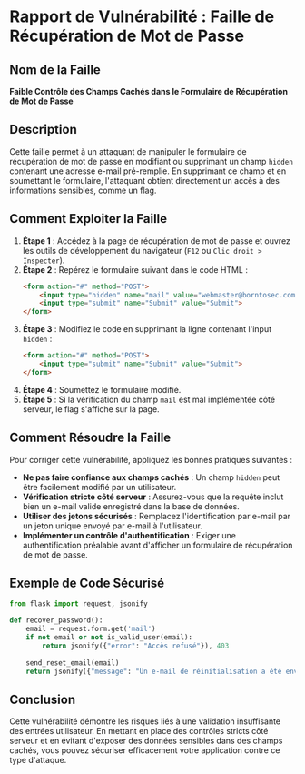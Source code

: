 # Rapport de Vulnérabilité : Faille de Récupération de Mot de Passe

## Nom de la Faille
**Faible Contrôle des Champs Cachés dans le Formulaire de Récupération de Mot de Passe**

## Description
Cette faille permet à un attaquant de manipuler le formulaire de récupération de mot de passe en modifiant ou supprimant un champ `hidden` contenant une adresse e-mail pré-remplie. En supprimant ce champ et en soumettant le formulaire, l'attaquant obtient directement un accès à des informations sensibles, comme un flag.

## Comment Exploiter la Faille
1. **Étape 1** : Accédez à la page de récupération de mot de passe et ouvrez les outils de développement du navigateur (`F12` ou `Clic droit > Inspecter`).
2. **Étape 2** : Repérez le formulaire suivant dans le code HTML :
   ```html
   <form action="#" method="POST">
       <input type="hidden" name="mail" value="webmaster@borntosec.com" maxlength="15">
       <input type="submit" name="Submit" value="Submit">
   </form>
   ```
3. **Étape 3** : Modifiez le code en supprimant la ligne contenant l'input `hidden` :
   ```html
   <form action="#" method="POST">
       <input type="submit" name="Submit" value="Submit">
   </form>
   ```
4. **Étape 4** : Soumettez le formulaire modifié.
5. **Étape 5** : Si la vérification du champ `mail` est mal implémentée côté serveur, le flag s'affiche sur la page.

## Comment Résoudre la Faille
Pour corriger cette vulnérabilité, appliquez les bonnes pratiques suivantes :

- **Ne pas faire confiance aux champs cachés** : Un champ `hidden` peut être facilement modifié par un utilisateur.
- **Vérification stricte côté serveur** : Assurez-vous que la requête inclut bien un e-mail valide enregistré dans la base de données.
- **Utiliser des jetons sécurisés** : Remplacez l'identification par e-mail par un jeton unique envoyé par e-mail à l'utilisateur.
- **Implémenter un contrôle d'authentification** : Exiger une authentification préalable avant d'afficher un formulaire de récupération de mot de passe.

## Exemple de Code Sécurisé
```python
from flask import request, jsonify

def recover_password():
    email = request.form.get('mail')
    if not email or not is_valid_user(email):
        return jsonify({"error": "Accès refusé"}), 403
    
    send_reset_email(email)
    return jsonify({"message": "Un e-mail de réinitialisation a été envoyé"})
```

## Conclusion
Cette vulnérabilité démontre les risques liés à une validation insuffisante des entrées utilisateur. En mettant en place des contrôles stricts côté serveur et en évitant d'exposer des données sensibles dans des champs cachés, vous pouvez sécuriser efficacement votre application contre ce type d'attaque.

